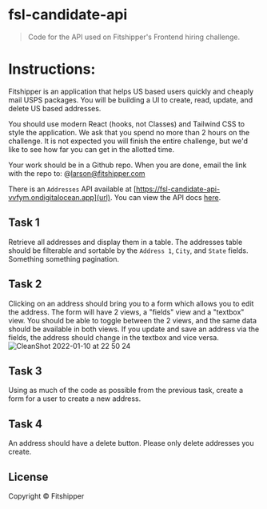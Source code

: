 # fsl-candidate-api

> Code for the API used on Fitshipper's Frontend hiring challenge.

# Instructions:

Fitshipper is an application that helps US based users quickly and cheaply mail USPS packages. You will be building a UI to create, read, update, and delete US based addresses. 

You should use modern React (hooks, not Classes) and Tailwind CSS to style the application. We ask that you spend no more than 2 hours on the challenge. It is not expected you will finish the entire challenge, but we'd like to see how far you can get in the allotted time.  

Your work should be in a Github repo. When you are done, email the link with the repo to: @larson@fitshipper.com

There is an `Addresses` API available at [https://fsl-candidate-api-vvfym.ondigitalocean.app](url). You can view the API docs [here](https://fsl-candidate-api-vvfym.ondigitalocean.app/documentation/json).  

## Task 1
Retrieve all addresses and display them in a table. The addresses table should be filterable and sortable by the `Address 1`, `City`, and `State` fields. Something something pagination.

## Task 2
Clicking on an address should bring you to a form which allows you to edit the address. The form will have 2 views, a "fields" view and a "textbox" view. You should be able to toggle between the 2 views, and the same data should be available in both views. If you update and save an address via the fields, the address should change in the textbox and vice versa.
![CleanShot 2022-01-10 at 22 50 24](https://user-images.githubusercontent.com/1128711/148894927-ed4790c7-2bec-455e-a254-9716989d6300.gif)

## Task 3
Using as much of the code as possible from the previous task, create a form for a user to create a new address. 

## Task 4 
An address should have a delete button. Please only delete addresses you create. 

## License

Copyright © Fitshipper
